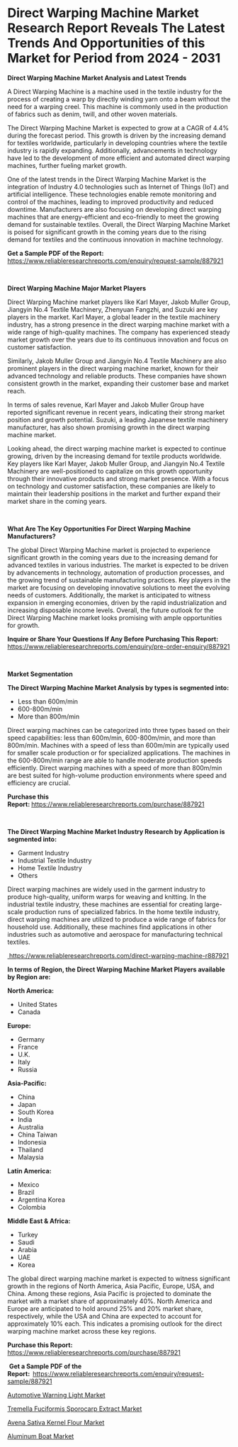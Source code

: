 <p><h1>Direct Warping Machine Market Research Report Reveals The Latest Trends And Opportunities of this Market for Period from 2024 - 2031</h1></p><p><strong>Direct Warping Machine Market Analysis and Latest Trends</strong></p>
<p><p>A Direct Warping Machine is a machine used in the textile industry for the process of creating a warp by directly winding yarn onto a beam without the need for a warping creel. This machine is commonly used in the production of fabrics such as denim, twill, and other woven materials.</p><p>The Direct Warping Machine Market is expected to grow at a CAGR of 4.4% during the forecast period. This growth is driven by the increasing demand for textiles worldwide, particularly in developing countries where the textile industry is rapidly expanding. Additionally, advancements in technology have led to the development of more efficient and automated direct warping machines, further fueling market growth.</p><p>One of the latest trends in the Direct Warping Machine Market is the integration of Industry 4.0 technologies such as Internet of Things (IoT) and artificial intelligence. These technologies enable remote monitoring and control of the machines, leading to improved productivity and reduced downtime. Manufacturers are also focusing on developing direct warping machines that are energy-efficient and eco-friendly to meet the growing demand for sustainable textiles. Overall, the Direct Warping Machine Market is poised for significant growth in the coming years due to the rising demand for textiles and the continuous innovation in machine technology.</p></p>
<p><strong>Get a Sample PDF of the Report:&nbsp;</strong> <a href="https://www.reliableresearchreports.com/enquiry/request-sample/887921">https://www.reliableresearchreports.com/enquiry/request-sample/887921</a></p>
<p>&nbsp;</p>
<p><strong>Direct Warping Machine Major Market Players</strong></p>
<p><p>Direct Warping Machine market players like Karl Mayer, Jakob Muller Group, Jiangyin No.4 Textile Machinery, Zhenyuan Fangzhi, and Suzuki are key players in the market. Karl Mayer, a global leader in the textile machinery industry, has a strong presence in the direct warping machine market with a wide range of high-quality machines. The company has experienced steady market growth over the years due to its continuous innovation and focus on customer satisfaction. </p><p>Similarly, Jakob Muller Group and Jiangyin No.4 Textile Machinery are also prominent players in the direct warping machine market, known for their advanced technology and reliable products. These companies have shown consistent growth in the market, expanding their customer base and market reach. </p><p>In terms of sales revenue, Karl Mayer and Jakob Muller Group have reported significant revenue in recent years, indicating their strong market position and growth potential. Suzuki, a leading Japanese textile machinery manufacturer, has also shown promising growth in the direct warping machine market.</p><p>Looking ahead, the direct warping machine market is expected to continue growing, driven by the increasing demand for textile products worldwide. Key players like Karl Mayer, Jakob Muller Group, and Jiangyin No.4 Textile Machinery are well-positioned to capitalize on this growth opportunity through their innovative products and strong market presence. With a focus on technology and customer satisfaction, these companies are likely to maintain their leadership positions in the market and further expand their market share in the coming years.</p></p>
<p>&nbsp;</p>
<p><strong>What Are The Key Opportunities For Direct Warping Machine Manufacturers?</strong></p>
<p><p>The global Direct Warping Machine market is projected to experience significant growth in the coming years due to the increasing demand for advanced textiles in various industries. The market is expected to be driven by advancements in technology, automation of production processes, and the growing trend of sustainable manufacturing practices. Key players in the market are focusing on developing innovative solutions to meet the evolving needs of customers. Additionally, the market is anticipated to witness expansion in emerging economies, driven by the rapid industrialization and increasing disposable income levels. Overall, the future outlook for the Direct Warping Machine market looks promising with ample opportunities for growth.</p></p>
<p><strong>Inquire or Share Your Questions If Any Before Purchasing This Report:</strong> <a href="https://www.reliableresearchreports.com/enquiry/pre-order-enquiry/887921">https://www.reliableresearchreports.com/enquiry/pre-order-enquiry/887921</a></p>
<p>&nbsp;</p>
<p><strong>Market Segmentation</strong></p>
<p><strong>The Direct Warping Machine Market Analysis by types is segmented into:</strong></p>
<p><ul><li>Less than 600m/min</li><li>600-800m/min</li><li>More than 800m/min</li></ul></p>
<p><p>Direct warping machines can be categorized into three types based on their speed capabilities: less than 600m/min, 600-800m/min, and more than 800m/min. Machines with a speed of less than 600m/min are typically used for smaller scale production or for specialized applications. The machines in the 600-800m/min range are able to handle moderate production speeds efficiently. Direct warping machines with a speed of more than 800m/min are best suited for high-volume production environments where speed and efficiency are crucial.</p></p>
<p><strong>Purchase this Report:&nbsp;</strong><a href="https://www.reliableresearchreports.com/purchase/887921">https://www.reliableresearchreports.com/purchase/887921</a></p>
<p>&nbsp;</p>
<p><strong>The Direct Warping Machine Market Industry Research by Application is segmented into:</strong></p>
<p><ul><li>Garment Industry</li><li>Industrial Textile Industry</li><li>Home Textile Industry</li><li>Others</li></ul></p>
<p><p>Direct warping machines are widely used in the garment industry to produce high-quality, uniform warps for weaving and knitting. In the industrial textile industry, these machines are essential for creating large-scale production runs of specialized fabrics. In the home textile industry, direct warping machines are utilized to produce a wide range of fabrics for household use. Additionally, these machines find applications in other industries such as automotive and aerospace for manufacturing technical textiles.</p></p>
<p><a href="https://www.reliableresearchreports.com/direct-warping-machine-r887921">&nbsp;https://www.reliableresearchreports.com/direct-warping-machine-r887921</a></p>
<p><strong>In terms of Region, the Direct Warping Machine Market Players available by Region are:</strong></p>
<p>
    <p> <strong> North America: </strong>
        <ul>
            <li>United States</li>
            <li>Canada</li>
        </ul>
        </p> 
    <p> <strong> Europe: </strong>
        <ul>
            <li>Germany</li>
            <li>France</li>
            <li>U.K.</li>
            <li>Italy</li>
            <li>Russia</li>
        </ul>
        </p> 
    <p> <strong> Asia-Pacific: </strong>
        <ul>
            <li>China</li>
            <li>Japan</li>
            <li>South Korea</li>
            <li>India</li>
            <li>Australia</li>
            <li>China Taiwan</li>
            <li>Indonesia</li>
            <li>Thailand</li>
            <li>Malaysia</li>
        </ul>
        </p> 
    <p> <strong> Latin America: </strong>
        <ul>
            <li>Mexico</li>
            <li>Brazil</li>
            <li>Argentina Korea</li>
            <li>Colombia</li>
        </ul>
        </p> 
    <p> <strong> Middle East & Africa: </strong>
        <ul>
            <li>Turkey</li>
            <li>Saudi</li>
            <li>Arabia</li>
            <li>UAE</li>
            <li>Korea</li>
        </ul>
    </p>
    </p>
<p><p>The global direct warping machine market is expected to witness significant growth in the regions of North America, Asia Pacific, Europe, USA, and China. Among these regions, Asia Pacific is projected to dominate the market with a market share of approximately 40%. North America and Europe are anticipated to hold around 25% and 20% market share, respectively, while the USA and China are expected to account for approximately 10% each. This indicates a promising outlook for the direct warping machine market across these key regions.</p></p>
<p><strong>Purchase this Report: </strong><a href="https://www.reliableresearchreports.com/purchase/887921">https://www.reliableresearchreports.com/purchase/887921</a></p>
<p>&nbsp;<strong>Get a Sample PDF of the Report:&nbsp;&nbsp;</strong><a href="https://www.reliableresearchreports.com/enquiry/request-sample/887921">https://www.reliableresearchreports.com/enquiry/request-sample/887921</a></p>
<p><strong></strong></p>
<p><p><a href="https://github.com/juniordelafrance/Market-Research-Report-List-3/blob/main/automotive-warning-light-market.md">Automotive Warning Light Market</a></p><p><a href="https://issuu.com/reportprime-2/docs/tremella-fuciformis-sporocarp-extract-market-size-">Tremella Fuciformis Sporocarp Extract Market</a></p><p><a href="https://issuu.com/reportprime-2/docs/avena-sativa-kernel-flour-market-size-2030.pptx">Avena Sativa Kernel Flour Market</a></p><p><a href="https://github.com/jaidynmorantestelletmjzya/Market-Research-Report-List-2/blob/main/aluminum-boat-market.md">Aluminum Boat Market</a></p></p>